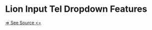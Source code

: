 # Lion Input Tel Dropdown Features

[=> See Source <=](../../../docs/components/inputs/input-tel-dropdown/features.md)
